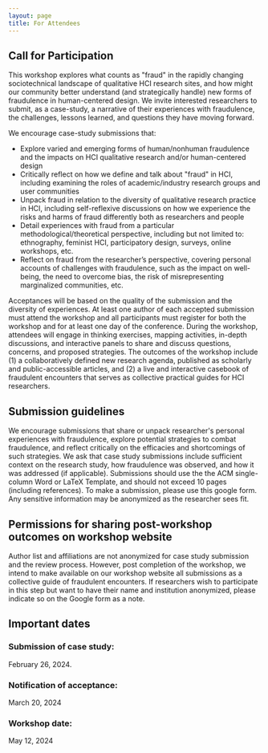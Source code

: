 ```yaml
---
layout: page
title: For Attendees
---
```

## Call for Participation
This workshop explores what counts as "fraud" in the rapidly changing sociotechnical landscape of qualitative HCI research sites, and how might our community better understand (and strategically
handle) new forms of fraudulence in human-centered design. We invite interested researchers to submit, as a case-study, a narrative of their experiences with fraudulence, the challenges, lessons learned, and questions they have moving forward. 

We encourage case-study submissions that:
- Explore varied and emerging forms of human/nonhuman fraudulence and the impacts on HCI qualitative research and/or human-centered design
- Critically reflect on how we define and talk about "fraud" in HCI, including examining the roles of academic/industry research groups and user communities
- Unpack fraud in relation to the diversity of qualitative research practice in HCI, including self-reflexive discussions on how we experience the risks and harms of fraud differently both as researchers and people
- Detail experiences with fraud from a particular methodological/theoretical perspective, including but not limited to: ethnography, feminist HCI, participatory design, surveys, online workshops, etc.
- Reflect on fraud from the researcher’s perspective, covering personal accounts of challenges with fraudulence, such as the impact on well-being, the need to overcome bias, the risk of misrepresenting marginalized communities, etc.

Acceptances will be based on the quality of the submission and the diversity of experiences. At least one author of each accepted submission must attend the workshop and all participants must register for both the workshop and for at least one day of the conference. During the workshop, attendees will engage in thinking exercises, mapping activities, in-depth discussions, and interactive panels to share and discuss questions, concerns, and proposed strategies. The outcomes of the workshop include (1) a collaboratively defined new research agenda, published as scholarly and public-accessible articles, and (2) a live and interactive casebook of fraudulent encounters that serves as collective practical guides for HCI researchers.

## Submission guidelines
We encourage submissions that share or unpack researcher's personal experiences with fraudulence, explore potential strategies to combat fraudulence, and reflect critically on
the efficacies and shortcomings of such strategies. We ask that case study submissions include sufficient context on the research study, how fraudulence was observed, and how it was addressed (if applicable). Submissions should use the the ACM single-column Word or LaTeX Template, and should not exceed 10 pages (including references). To make a submission, please use this google form. Any sensitive information may be anonymized as the researcher sees fit.

## Permissions for sharing post-workshop outcomes on workshop website
Author list and affiliations are not anonymized for case study submission and the review process. However, post completion of the workshop, we intend to make available on our workshop website all submissions as a collective guide of fraudulent encounters. If researchers wish to participate in this step but want to have their name and institution anonymized, please indicate so on the Google form as a note.

## Important dates
### Submission of case study: 
February 26, 2024. 
### Notification of acceptance: 
March 20, 2024
### Workshop date: 
May 12, 2024
